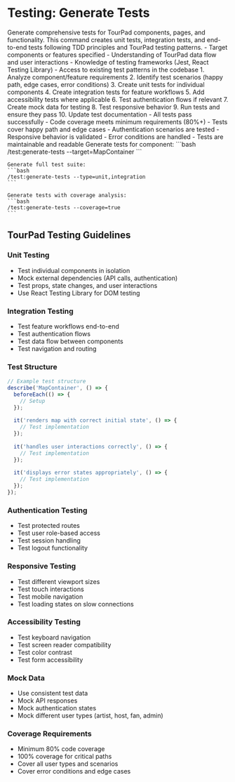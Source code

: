 # Testing: Generate Tests

<instructions>
  <context>
    Generate comprehensive tests for TourPad components, pages, and functionality. This command creates unit tests, integration tests, and end-to-end tests following TDD principles and TourPad testing patterns.
  </context>
  
  <requirements>
    - Target components or features specified
    - Understanding of TourPad data flow and user interactions
    - Knowledge of testing frameworks (Jest, React Testing Library)
    - Access to existing test patterns in the codebase
  </requirements>
  
  <execution>
    1. Analyze component/feature requirements
    2. Identify test scenarios (happy path, edge cases, error conditions)
    3. Create unit tests for individual components
    4. Create integration tests for feature workflows
    5. Add accessibility tests where applicable
    6. Test authentication flows if relevant
    7. Create mock data for testing
    8. Test responsive behavior
    9. Run tests and ensure they pass
    10. Update test documentation
  </execution>
  
  <validation>
    - All tests pass successfully
    - Code coverage meets minimum requirements (80%+)
    - Tests cover happy path and edge cases
    - Authentication scenarios are tested
    - Responsive behavior is validated
    - Error conditions are handled
    - Tests are maintainable and readable
  </validation>
  
  <examples>
    Generate tests for component:
    ```bash
    /test:generate-tests --target=MapContainer
    ```
    
    Generate full test suite:
    ```bash
    /test:generate-tests --type=unit,integration
    ```
    
    Generate tests with coverage analysis:
    ```bash
    /test:generate-tests --coverage=true
    ```
  </examples>
</instructions>

## TourPad Testing Guidelines

### Unit Testing
- Test individual components in isolation
- Mock external dependencies (API calls, authentication)
- Test props, state changes, and user interactions
- Use React Testing Library for DOM testing

### Integration Testing
- Test feature workflows end-to-end
- Test authentication flows
- Test data flow between components
- Test navigation and routing

### Test Structure
```javascript
// Example test structure
describe('MapContainer', () => {
  beforeEach(() => {
    // Setup
  });
  
  it('renders map with correct initial state', () => {
    // Test implementation
  });
  
  it('handles user interactions correctly', () => {
    // Test implementation
  });
  
  it('displays error states appropriately', () => {
    // Test implementation
  });
});
```

### Authentication Testing
- Test protected routes
- Test user role-based access
- Test session handling
- Test logout functionality

### Responsive Testing
- Test different viewport sizes
- Test touch interactions
- Test mobile navigation
- Test loading states on slow connections

### Accessibility Testing
- Test keyboard navigation
- Test screen reader compatibility
- Test color contrast
- Test form accessibility

### Mock Data
- Use consistent test data
- Mock API responses
- Mock authentication states
- Mock different user types (artist, host, fan, admin)

### Coverage Requirements
- Minimum 80% code coverage
- 100% coverage for critical paths
- Cover all user types and scenarios
- Cover error conditions and edge cases